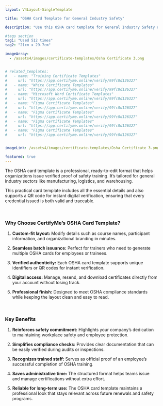 ```yaml
---
layout: V4Layout-SingleTemplate

title: "OSHA Card Template for General Industry Safety"

description: "Use this OSHA card template for General Industry Safety and Health. Editable and reliable, it’s made for organizations that prioritize safety."

#tags section
tag1: "Used 512 times"
tag2: "21cm x 29.7cm"

imageArray:
  - /assets4/images/certificate-templates/Osha Certificate 3.png


# related_templates:
#   - name: "Training Certificate Templates"
#     url: "https://app.certifyme.online/verify/99fc8d126327"
#   - name: "White Certificate Templates"
#     url: "https://app.certifyme.online/verify/99fc8d126327"
#   - name: "Microsoft Word Certificate Templates"
#     url: "https://app.certifyme.online/verify/99fc8d126327"
#   - name: "Figma Certificate Templates"
#     url: "https://app.certifyme.online/verify/99fc8d126327"  
#   - name: "Figma Certificate Templates"
#     url: "https://app.certifyme.online/verify/99fc8d126327"  
#   - name: "Figma Certificate Templates"
#     url: "https://app.certifyme.online/verify/99fc8d126327"  
#   - name: "Figma Certificate Templates"
#     url: "https://app.certifyme.online/verify/99fc8d126327"        


imageLink: /assets4/images/certificate-templates/Osha Certificate 3.png

featured: true
---
```


The OSHA card template is a professional, ready-to-edit format that helps organizations issue verified proof of safety training. It’s tailored for general industry sectors like manufacturing, logistics, and warehousing. 

This practical card template includes all the essential details and also supports a QR code for instant digital verification, ensuring that every credential issued is both valid and traceable.

<br>

### Why Choose CertifyMe’s OSHA Card Template?

1. **Custom-fit layout:** Modify details such as course names, participant information, and organizational branding in minutes.

1. **Seamless batch issuance:** Perfect for trainers who need to generate multiple OSHA cards for employees or trainees.

1. **Verified authenticity:** Each OSHA card template supports unique identifiers or QR codes for instant verification.

1. **Digital access:** Manage, resend, and download certificates directly from your account without losing track.

1. **Professional finish:** Designed to meet OSHA compliance standards while keeping the layout clean and easy to read.

<br>

### Key Benefits

1. **Reinforces safety commitment:** Highlights your company’s dedication to maintaining workplace safety and employee protection.

1. **Simplifies compliance checks:** Provides clear documentation that can be easily verified during audits or inspections.

1. **Recognizes trained staff:** Serves as official proof of an employee’s successful completion of OSHA training.

1. **Saves administrative time:** The structured format helps teams issue and manage certifications without extra effort.

1. **Reliable for long-term use:** The OSHA card template maintains a professional look that stays relevant across future renewals and safety programs.
